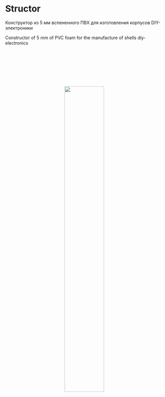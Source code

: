 # Structor
Конструктор из 5 мм вспененного ПВХ для изготовления корпусов DIY-электроники

Constructor of 5 mm of PVC foam for the manufacture of shells diy-electronics

<br><br><br><br><br><br><div style="text-align: center;"><img width="50%" height="50%" src="https://raw.githubusercontent.com/TaniaMol/Structor/master/Presentation/interface.gif"/></div>
